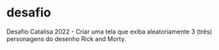 # desafio
Desafio Catalisa 2022 - Criar uma tela que exiba aleatoriamente 3 (três) personagens do desenho Rick and Morty.
